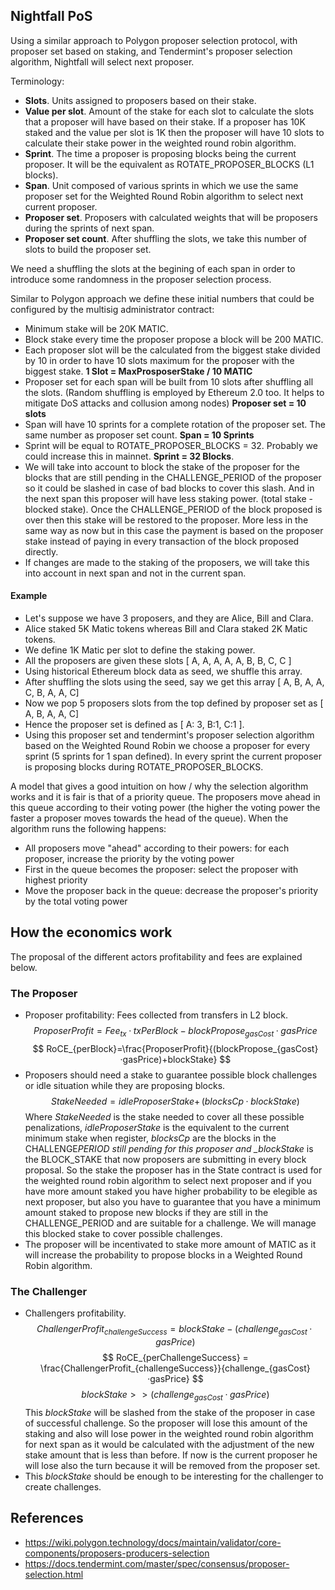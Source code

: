 ## Nightfall PoS

Using a similar approach to Polygon proposer selection protocol, with proposer set based on staking,
and Tendermint's proposer selection algorithm, Nightfall will select next proposer.

Terminology:

- **Slots**. Units assigned to proposers based on their stake.
- **Value per slot**. Amount of the stake for each slot to calculate the slots that a proposer will
  have based on their stake. If a proposer has 10K staked and the value per slot is 1K then the
  proposer will have 10 slots to calculate their stake power in the weighted round robin algorithm.
- **Sprint**. The time a proposer is proposing blocks being the current proposer. It will be the
  equivalent as ROTATE_PROPOSER_BLOCKS (L1 blocks).
- **Span**. Unit composed of various sprints in which we use the same proposer set for the Weighted
  Round Robin algorithm to select next current proposer.
- **Proposer set**. Proposers with calculated weights that will be proposers during the sprints of
  next span.
- **Proposer set count**. After shuffling the slots, we take this number of slots to build the
  proposer set.

We need a shuffling the slots at the begining of each span in order to introduce some randomness in
the proposer selection process.

Similar to Polygon approach we define these initial numbers that could be configured by the multisig
administrator contract:

- Minimum stake will be 20K MATIC.
- Block stake every time the proposer propose a block will be 200 MATIC.
- Each proposer slot will be the calculated from the biggest stake divided by 10 in order to have 10
  slots maximum for the proposer with the biggest stake. **1 Slot = MaxProsposerStake / 10 MATIC**
- Proposer set for each span will be built from 10 slots after shuffling all the slots. (Random
  shuffling is employed by Ethereum 2.0 too. It helps to mitigate DoS attacks and collusion among
  nodes) **Proposer set = 10 slots**
- Span will have 10 sprints for a complete rotation of the proposer set. The same number as proposer
  set count. **Span = 10 Sprints**
- Sprint will be equal to ROTATE_PROPOSER_BLOCKS = 32. Probably we could increase this in mainnet.
  **Sprint = 32 Blocks**.
- We will take into account to block the stake of the proposer for the blocks that are still pending
  in the CHALLENGE_PERIOD of the proposer so it could be slashed in case of bad blocks to cover this
  slash. And in the next span this proposer will have less staking power. (total stake - blocked
  stake). Once the CHALLENGE_PERIOD of the block proposed is over then this stake will be restored
  to the proposer. More less in the same way as now but in this case the payment is based on the
  proposer stake instead of paying in every transaction of the block proposed directly.
- If changes are made to the staking of the proposers, we will take this into account in next span
  and not in the current span.

#### Example

- Let's suppose we have 3 proposers, and they are Alice, Bill and Clara.
- Alice staked 5K Matic tokens whereas Bill and Clara staked 2K Matic tokens.
- We define 1K Matic per slot to define the staking power.
- All the proposers are given these slots [ A, A, A, A, A, B, B, C, C ]
- Using historical Ethereum block data as seed, we shuffle this array.
- After shuffling the slots using the seed, say we get this array [ A, B, A, A, C, B, A, A, C]
- Now we pop 5 proposers slots from the top defined by proposer set as [ A, B, A, A, C]
- Hence the proposer set is defined as [ A: 3, B:1, C:1 ].
- Using this proposer set and tendermint's proposer selection algorithm based on the Weighted Round
  Robin we choose a proposer for every sprint (5 sprints for 1 span defined). In every sprint the
  current proposer is proposing blocks during ROTATE_PROPOSER_BLOCKS.

A model that gives a good intuition on how / why the selection algorithm works and it is fair is
that of a priority queue. The proposers move ahead in this queue according to their voting power
(the higher the voting power the faster a proposer moves towards the head of the queue). When the
algorithm runs the following happens:

- All proposers move "ahead" according to their powers: for each proposer, increase the priority by
  the voting power
- First in the queue becomes the proposer: select the proposer with highest priority
- Move the proposer back in the queue: decrease the proposer's priority by the total voting power

## How the economics work

The proposal of the different actors profitability and fees are explained below.

### The Proposer

- Proposer profitability: Fees collected from transfers in L2 block.
  $$
  ProposerProfit = Fee_{tx}·txPerBlock-blockPropose_{gasCost}·gasPrice
  $$
  $$
  RoCE_{perBlock}=\frac{ProposerProfit}{(blockPropose_{gasCost}·gasPrice)+blockStake}
  $$
- Proposers should need a stake to guarantee possible block challenges or idle situation while they
  are proposing blocks.
  $$
    {StakeNeeded} = {idleProposerStake}+\,(blocksCp·blockStake)
  $$
  Where _StakeNeeded_ is the stake needed to cover all these possible penalizations,
  _idleProposerStake_ is the equivalent to the current minimum stake when register, _blocksCp_ are
  the blocks in the CHALLENGE*PERIOD still pending for this proposer and \_blockStake* is the
  BLOCK_STAKE that now proposers are submitting in every block proposal. So the stake the proposer
  has in the State contract is used for the weighted round robin algorithm to select next proposer
  and if you have more amount staked you have higher probability to be elegible as next proposer,
  but also you have to guarantee that you have a minimum amount staked to propose new blocks if they
  are still in the CHALLENGE_PERIOD and are suitable for a challenge. We will manage this blocked
  stake to cover possible challenges.
- The proposer will be incentivated to stake more amount of MATIC as it will increase the
  probability to propose blocks in a Weighted Round Robin algorithm.

### The Challenger

- Challengers profitability.
  $$
    ChallengerProfit_{challengeSuccess} = blockStake-(challenge_{gasCost}·gasPrice)
  $$
  $$
  RoCE_{perChallengeSuccess} = \frac{ChallengerProfit_{challengeSuccess}}{challenge_{gasCost}·gasPrice}
  $$
  $$
  blockStake >> (challenge_{gasCost}·gasPrice)
  $$
  This $blockStake$ will be slashed from the stake of the proposer in case of successful challenge.
  So the proposer will lose this amount of the staking and also will lose power in the weighted
  round robin algorithm for next span as it would be calculated with the adjustment of the new stake
  amount that is less than before. If now is the current proposer he will lose also the turn because
  it will be removed from the proposer set.
- This _blockStake_ should be enough to be interesting for the challenger to create challenges.

## References

- https://wiki.polygon.technology/docs/maintain/validator/core-components/proposers-producers-selection
- https://docs.tendermint.com/master/spec/consensus/proposer-selection.html
